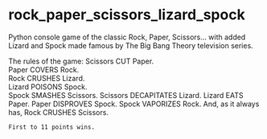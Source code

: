 # rock_paper_scissors_lizard_spock

Python console game of the classic Rock, Paper, Scissors... with added Lizard and Spock made famous by The Big Bang Theory television series.

The rules of the game:
    Scissors CUT Paper.    
    Paper COVERS Rock.     
    Rock CRUSHES Lizard.   
    Lizard POISONS Spock.  
    Spock SMASHES Scissors.
    Scissors DECAPITATES Lizard.
    Lizard EATS Paper.
    Paper DISPROVES Spock.
    Spock VAPORIZES Rock.
    And, as it always has,
    Rock CRUSHES Scissors.
    
    First to 11 points wins.
